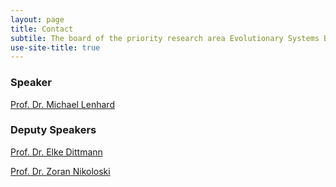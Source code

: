 ```yaml
---
layout: page
title: Contact
subtile: The board of the priority research area Evolutionary Systems Biology
use-site-title: true
---
```





### Speaker

[Prof. Dr. Michael Lenhard](https://www.uni-potsdam.de/en/ibb-genetik/people)


### Deputy Speakers

[Prof. Dr. Elke Dittmann](https://www.uni-potsdam.de/en/ibb-mikrobiologie/members-microbiology-university-of-potsdam)

[Prof. Dr. Zoran Nikoloski](https://www.uni-potsdam.de/en/ibb-bioinformatik/members)

